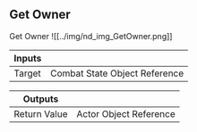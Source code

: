## Get Owner
Get Owner
![[../img/nd_img_GetOwner.png]]

|Inputs||
|--|--|
| Target | Combat State Object Reference |

|Outputs||
|--|--|
| Return Value | Actor Object Reference |
